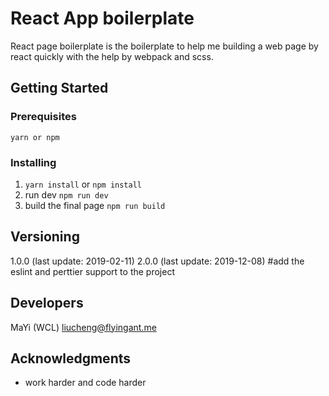 # React App boilerplate

React page boilerplate is the boilerplate to help me building a web page by react quickly with the help by webpack and scss.

## Getting Started


### Prerequisites

```
yarn or npm
```

### Installing

1. `yarn install` or `npm install`
2. run dev `npm run dev`
3. build the final page `npm run build`

## Versioning

1.0.0 (last update: 2019-02-11)
2.0.0 (last update: 2019-12-08) #add the eslint and perttier support to the project

## Developers

MaYi (WCL) <liucheng@flyingant.me>

## Acknowledgments

* work harder and code harder
